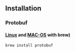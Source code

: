#

## Installation

### Protobuf

#### [Linux](https://docs.brew.sh/Homebrew-on-Linux) and [MAC-OS](https://brew.sh/) with brew)

```shell
brew install protobuf
```